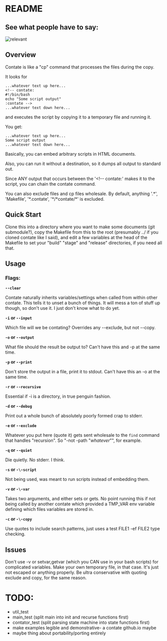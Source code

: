 # README

## See what people have to say:

![relevant](https://user-images.githubusercontent.com/30324885/40633997-d267bd8c-62c0-11e8-8a08-a3b77d6cddc3.png)

## Overview

Contate is like a "cp" command that processes the files during the copy.

It looks for
```
...whatever text up here...
<!-- contate:
#!/bin/bash
echo "Some script output"
:contate -->
...whatever text down here...
```
and executes the script by copying it to a temporary file and running it.

You get:

```
...whatever text up here...
Some script output
...whatever text down here...
```

Basically, you can embed arbitrary scripts in HTML documents.

Also, you can run it without a destination, so it dumps all output to standard out.

Since ANY output that occurs between the '<!-- contate:' makes it to the script, you can chain the contate command.

You can also exclude files and cp files wholesale. By default, anything '.\*', 'Makefile', '\*.contate', '\*/\*contate/\*' is excluded.

## Quick Start

Clone this into a directory where you want to make some documents (git submodule?), copy the Makefile from this to the root (presumably ../ if you cloned contate like I said), and edit a few variables at the head of the Makefile to set your "build" "stage" and "release" directories, if you need all that.

## Usage

### Flags:

**`--clear`**

Contate naturally inherits variables/settings when called from within other contate. This tells it to unset a bunch of things. It will mess a ton of stuff up though, so don't use it. I just don't know what to do yet.


**`-i` or `--input`**

Which file will we be contating? Overrides any --exclude, but not --copy.

**`-o` or `--output`**

What file should the result be output to? Can't have this and -p at the same time.

**`-p` or `--print`**

Don't store the output in a file, print it to stdout. Can't have this an -o at the same time.

**`-r` or `--recursive`**

Essential if -i is a directory, in true penguin fashion.

**`-d` or `--debug`**

Print out a whole bunch of absolutely poorly formed crap to stderr.

**`-e` or `--exclude`**

Whatever you put here (quote it) gets sent wholesale to the `find` command that handles "recursion". So "-not -path \"*whatever*\"", for example.

**`-q` or `--quiet`**

Die quietly. No stderr. I think.

**`-s` or `-\-script`**

Not being used, was meant to run scripts instead of embedding them.

**`-v` or `-\-var`**

Takes two arguments, and either sets or gets. No point running this if not being called by another contate which provided a TMP_VAR env variable defining which files variables are stored in.

**`-c` or `-\-copy`**

Use quotes to include search patterns, just uses a test FILE1 -ef FILE2 type checking.

## Issues

Don't use -v or setvar,getvar (which you CAN use in your bash scripts) for complicated variables. Make your own temporary file, in that case. It's just not escaped or anything properly. Be ultra conservative with quoting exclude and copy, for the same reason.

# TODO:

* util_test
* main_test (split main into init and recurse functions first)
* contator_test (split parsing state machine into state functions first)
* make examples legible and demonstrative- a contate github.io maybe
* maybe thing about portability/porting entirely
